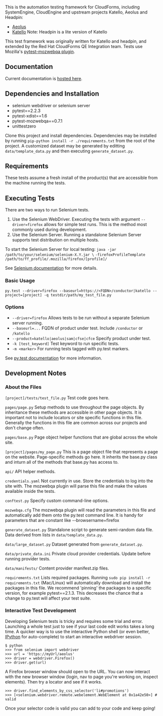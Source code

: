 This is the automation testing framework for CloudForms, including SystemEngine, CloudEngine and upstream projects Katello, Aeolus and Headpin:  

* [Aeolus](http://aeolusproject.org/)
* [Katello](http://katello.org) Note: Headpin is a lite version of Katello

This test framework was originally written for Katello and headpin, and extended by the Red Hat CloudForms QE Integration team. Tests use Mozilla's [pytest-mozwebqa plugin](https://github.com/davehunt/pytest-mozwebqa).

## Documentation
Current documentation is [hosted here](http://eanxgeek.github.com/katello_challenge/index.html).

## Dependencies and Installation
* selenium webdriver or selenium server
* pytest==2.2.3
* pytest-xdist==1.6
* pytest-mozwebqa==0.7.1
* unittestzero

Clone this project and install dependencies. Dependencies may be installed by running `pip-python install -r ./requirements.txt` from the root of the project. A customized dataset may be generated by editting `data/template_data.py` and then executing `generate_dataset.py`. 

## Requirements
These tests assume a fresh install of the product(s) that are accessible from the machine running the tests.

## Executing Tests
There are two ways to run Selenium tests.

1. Use the Selenium WebDriver. Executing the tests with argument `--driver=firefox` allows for simple test runs. This is the method most commonly used during development.
2. Use the Selenium Server. Running a standalone Selenium Server supports test distribution on multiple hosts.

To start the Selenium Server for local testing:
`java -jar /path/to/your/selenium/selenium-X.Y.jar \`
`-firefoxProfileTemplate /path/to/ff_profile/.mozilla/firefox/[profile]/`

See [Selenium documentation](http://seleniumhq.org/docs/03_webdriver.html) for more details.

### Basic Usage
`py.test --driver=firefox --baseurl=https://<FQDN>/conductor|katello --project=[project] -q testdir/path/my_test_file.py`

### Options
* `--driver=firefox` Allows tests to be run without a separate Selenium server running.
* `--baseurl=...` FQDN of product under test. Include `/conductor` or `/katello`
* `--product=katello|aeolus|sam|cfse|cfce` Specify product under test.
* `-k [test_keyword]` Test keyword to run specific tests.
* `-m <marker>` For running tests tagged with py.test markers.

See [py.test documentation](http://pytest.org/) for more information.

## Development Notes

### About the Files
`[project]/tests/test_file.py` Test code goes here.

`pages/page.py` Setup methods to use throughout the page objects. By inheritance these methods are accessible in other page objects. It is important not to include locators or site specific functions in this file. Generally the functions in this file are common across our projects and don't change often.

`pages/base.py` Page object helper functions that are global across the whole site.

`[project]/pages/my_page.py` This is a page object file that represents a page on the website. Page-specific methods go here. It inherits the base.py class and inturn all of the methods that base.py has access to.

`api/` API helper methods.

`credentials.yaml` Not currently in use. Store the credentials to log into the site with. The mozwebqa plugin will parse this file and make the values available inside the tests.

`conftest.py` Specify custom command-line options.

`mozwebqa.cfg` The mozwebqa plugin will read the parameters in this file and automatically add them onto the py.test command line. It is handy for parameters that are constant like --browsername=firefox

`generate_dataset.py` Standalone script to generate semi-random data file. Data derived from lists in `data/template_data.py`.

`data/large_dataset.py` Dataset generated from `generate_dataset.py`.

`data/private_data.ini` Private cloud provider credentials. Update before running provider tests.

`data/manifests/` Content provider manifest.zip files.

`requirements.txt` Lists required packages. Running `sudo pip install -r requirements.txt` (Mac/Linux) will automatically download and install the packages in this file. We recommend 'pinning' the packages to a specific version, for example pytest==2.1.3. This decreases the chance that a change to py.test will affect your test suite.


### Interactive Test Development
Developing Selenium tests is tricky and requires some trial and error. Launching a whole test just to see if your last code edit works takes a long time. A quicker way is to use the interactive Python shell (or even better, [IPython](http://ipython.org/) for auto-complete) to start an interactive webdriver session.

    $ python
    >>> from selenium import webdriver
    >>> url = 'https://myUrl/aeolus'
    >>> driver = webdriver.Firefox()
    >>> driver.get(url)

A Firefox browser window should open to the URL. You can now interact with the new  browser window (login, nav to page you're working on, inspect elements). Then try a locator and see if it works.

    >>> driver.find_elements_by_css_selector('li#promotions')
    >>> [<selenium.webdriver.remote.webelement.WebElement at 0x1a42e50>] # valid

Once your selector code is valid you can add to your code and keep going!

